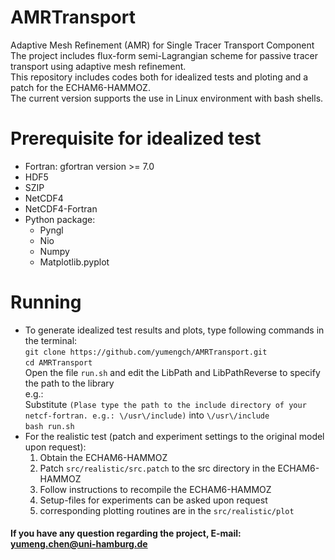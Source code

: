 # AMRTransport
Adaptive Mesh Refinement (AMR) for Single Tracer Transport Component
The project includes flux-form semi-Lagrangian scheme for passive tracer transport using adaptive mesh refinement.  
This repository includes codes both for idealized tests and ploting and a patch for the ECHAM6-HAMMOZ.  
The current version supports the use in Linux environment with bash shells.

# Prerequisite for idealized test
* Fortran: gfortran version >= 7.0
* HDF5
* SZIP
* NetCDF4
* NetCDF4-Fortran
* Python package: 
  * Pyngl
  * Nio
  * Numpy
  * Matplotlib.pyplot

# Running
  * To generate idealized test results and plots, type following commands in the terminal:  
    `git clone https://github.com/yumengch/AMRTransport.git`  
    `cd AMRTransport`  
    Open the file `run.sh` and edit the LibPath and LibPathReverse to specify the path to the library  
    e.g.:  
    Substitute `(Plase type the path to the include directory of your netcf-fortran. e.g.: \/usr\/include)`
    into
    `\/usr\/include`   
    `bash run.sh`
  * For the realistic test (patch and experiment settings to the original model upon request):
    1. Obtain the ECHAM6-HAMMOZ
    2. Patch `src/realistic/src.patch` to the src directory in the ECHAM6-HAMMOZ
    3. Follow instructions to recompile the ECHAM6-HAMMOZ
    4. Setup-files for experiments can be asked upon request
    5. corresponding plotting routines are in the `src/realistic/plot`


#### If you have any question regarding the project, E-mail: yumeng.chen@uni-hamburg.de